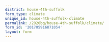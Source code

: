 ```yaml
---
district: house-4th-suffolk
form_type: climate
unique_id: house-4th-suffolk-climate
permalink: /2020bq/house-4th-suffolk/climate/
form_id: '201705916871054'
layout: form
---
```

